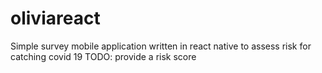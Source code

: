 # oliviareact

Simple survey mobile application written in react native to assess risk for catching covid 19
TODO: provide a risk score
